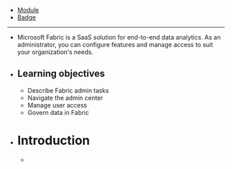 - [Module](https://learn.microsoft.com/en-us/training/modules/administer-fabric/)
- [Badge]()
- ---
- Microsoft Fabric is a SaaS solution for end-to-end data analytics. As an administrator, you can configure features and manage access to suit your organization's needs.
- ## Learning objectives
	- Describe Fabric admin tasks
	- Navigate the admin center
	- Manage user access
	- Govern data in Fabric
- # Introduction
	-
